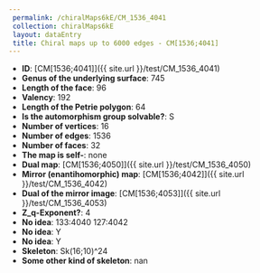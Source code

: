 ```yaml
--- 
 permalink: /chiralMaps6kE/CM_1536_4041 
 collection: chiralMaps6kE
 layout: dataEntry
 title: Chiral maps up to 6000 edges - CM[1536;4041]
---
```


- **ID**: [CM[1536;4041]]({{ site.url }}/test/CM_1536_4041)
- **Genus of the underlying surface**: 745
- **Length of the face**: 96
- **Valency**: 192
- **Length of the Petrie polygon**: 64
- **Is the automorphism group solvable?**: S
- **Number of vertices**: 16
- **Number of edges**: 1536
- **Number of faces**: 32
- **The map is self-**: none
- **Dual map**: [CM[1536;4050]]({{ site.url }}/test/CM_1536_4050)
- **Mirror (enantihomorphic) map**: [CM[1536;4042]]({{ site.url }}/test/CM_1536_4042)
- **Dual of the mirror image**: [CM[1536;4053]]({{ site.url }}/test/CM_1536_4053)
- **Z_q-Exponent?**: 4
- **No idea**:  133:4040 127:4042
- **No idea**: Y
- **No idea**: Y
- **Skeleton**: Sk(16;10)^24
- **Some other kind of skeleton**: nan
